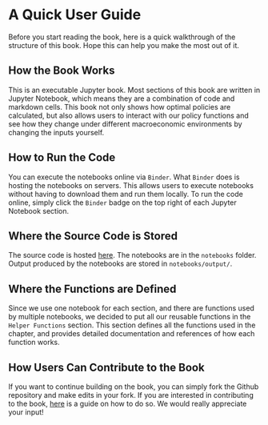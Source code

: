 # A Quick User Guide

Before you start reading the book, here is a quick walkthrough of the structure of this book. Hope this can help you make the most out of it.

## How the Book Works

This is an executable Jupyter book. Most sections of this book are written in Jupyter Notebook, which means they are a combination of code and markdown cells. This book not only shows how optimal policies are calculated, but also allows users to interact with our policy functions and see how they change under different macroeconomic environments by changing the inputs yourself.

## How to Run the Code

You can execute the notebooks online via `Binder`. What `Binder` does is hosting the notebooks on servers. This allows users to execute notebooks without having to download them and run them locally. To run the code online, simply click the `Binder` badge on the top right of each Jupyter Notebook section.

## Where the Source Code is Stored

The source code is hosted [here](https://github.com/pascalmichaillat/public-expenditure). The notebooks are in the `notebooks` folder. Output produced by the notebooks are stored in `notebooks/output/`.

## Where the Functions are Defined

Since we use one notebook for each section, and there are functions used by multiple notebooks, we decided to put all our reusable functions in the `Helper Functions` section. This section defines all the functions used in the chapter, and provides detailed documentation and references of how each function works. 

## How Users Can Contribute to the Book

If you want to continue building on the book, you can simply fork the Github repository and make edits in your fork. If you are interested in contributing to the book, [here](https://github.com/MarcDiethelm/contributing/blob/master/README.md) is a guide on how to do so. We would really appreciate your input! 